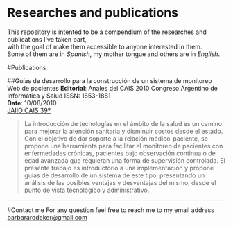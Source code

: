 # Researches and publications

This repository is intented to be a compendium of the researches and publications I've taken part,  
with the goal of make them accessible to anyone interested in them.  
Some of them are in *Spanish*, my mother tongue and others are in *English*.

#Publications

##Guías de desarrollo para la construcción de un sistema de monitoreo Web de pacientes
**Editorial**: Anales del CAIS 2010   Congreso Argentino de Informática y Salud  ISSN: 1853-1881  
**Date**: 10/08/2010  
[JAIIO CAIS 39º](http://39jaiio.sadio.org.ar/sites/default/files/39jaiio-cais-06_0.pdf)

> La introducción de tecnologías en el ámbito de la salud es un camino para mejorar la atención
sanitaria y disminuir costos desde el estado. Con el objetivo de dar soporte a la relación médico-paciente, se
propone una herramienta para facilitar el monitoreo de pacientes con enfermedades crónicas, pacientes bajo
observación continua o de edad avanzada que requieran una forma de supervisión controlada. El presente
trabajo es introductorio a una implementación y propone guías de desarrollo de un sistema de este tipo,
presentando un análisis de las posibles ventajas y desventajas del mismo, desde el punto de vista tecnológico
y administrativo.

***

#Contact me
For any question feel free to reach me to my email address <barbararodeker@gmail.com>
